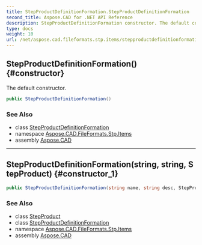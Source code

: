 ```yaml
---
title: StepProductDefinitionFormation.StepProductDefinitionFormation
second_title: Aspose.CAD for .NET API Reference
description: StepProductDefinitionFormation constructor. The default constructor
type: docs
weight: 10
url: /net/aspose.cad.fileformats.stp.items/stepproductdefinitionformation/stepproductdefinitionformation/
---
```

## StepProductDefinitionFormation() {#constructor}

The default constructor.

```csharp
public StepProductDefinitionFormation()
```

### See Also

* class [StepProductDefinitionFormation](../)
* namespace [Aspose.CAD.FileFormats.Stp.Items](../../stepproductdefinitionformation/)
* assembly [Aspose.CAD](../../../)

---

## StepProductDefinitionFormation(string, string, StepProduct) {#constructor_1}

```csharp
public StepProductDefinitionFormation(string name, string desc, StepProduct prod)
```

### See Also

* class [StepProduct](../../stepproduct/)
* class [StepProductDefinitionFormation](../)
* namespace [Aspose.CAD.FileFormats.Stp.Items](../../stepproductdefinitionformation/)
* assembly [Aspose.CAD](../../../)


